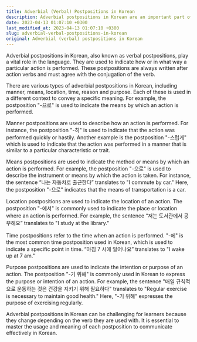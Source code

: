```yaml
---
title: Adverbial (Verbal) Postpositions in Korean
description: Adverbial postpositions in Korean are an important part of the Korean language.
date: 2023-04-13 01:07:10 +0300
last_modified_at: 2023-04-13 01:07:10 +0300
slug: adverbial-verbal-postpositions-in-korean
original: Adverbial (verbal) postpositions in Korean
---
```

Adverbial postpositions in Korean, also known as verbal postpositions, play a vital role in the language. They are used to indicate how or in what way a particular action is performed. These postpositions are always written after action verbs and must agree with the conjugation of the verb.

There are various types of adverbial postpositions in Korean, including manner, means, location, time, reason and purpose. Each of these is used in a different context to convey a specific meaning. For example, the postposition "-으로" is used to indicate the means by which an action is performed. 

Manner postpositions are used to describe how an action is performed. For instance, the postposition "-히" is used to indicate that the action was performed quickly or hastily. Another example is the postposition "-스럽게" which is used to indicate that the action was performed in a manner that is similar to a particular characteristic or trait.

Means postpositions are used to indicate the method or means by which an action is performed. For example, the postposition "-으로" is used to describe the instrument or means by which the action is taken. For instance, the sentence “나는 자동차로 출근한다” translates to "I commute by car." Here, the postposition "-으로" indicates that the means of transportation is a car.

Location postpositions are used to indicate the location of an action. The postposition "-에서" is commonly used to indicate the place or location where an action is performed. For example, the sentence “저는 도서관에서 공부해요” translates to "I study at the library."

Time postpositions refer to the time when an action is performed. "-에" is the most common time postposition used in Korean, which is used to indicate a specific point in time. “아침 7 시에 일어나요” translates to "I wake up at 7 am."

Purpose postpositions are used to indicate the intention or purpose of an action. The postposition "-기 위해" is commonly used in Korean to express the purpose or intention of an action. For example, the sentence "매일 규칙적으로 운동하는 것은 건강을 지키기 위해 필요하다" translates to "Regular exercise is necessary to maintain good health." Here, "-기 위해" expresses the purpose of exercising regularly.

Adverbial postpositions in Korean can be challenging for learners because they change depending on the verb they are used with. It is essential to master the usage and meaning of each postposition to communicate effectively in Korean.